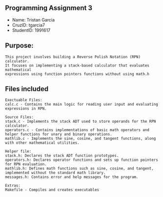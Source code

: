## Programming Assignment 3
* Name: Tristan Garcia
* CruzID: tgarcia7
* StudentID: 1991617

## Purpose:
    This project involves building a Reverse Polish Notation (RPN) calculator. 
    It focuses on implementing a stack-based calculator that evaluates mathematical 
    expressions using function pointers functions without using math.h

## Files included
    Exectuable Files:
    calc.c - Contains the main logic for reading user input and evaluating expressions in RPN.

    Source Files:
    stack.c - Implements the stack ADT used to store operands for the RPN calculator.
    operators.c - Contains implementations of basic math operators and helper functions for unary and binary operations.
    mathlib.c - Implements the sine, cosine, and tangent functions, along with other mathematical utilities.

    Helper file:
    stack.h: Declares the stack ADT function prototypes.
    operators.h: Declares operator functions and sets up function pointers for RPN evaluation.
    mathlib.h: Defines math functions such as sine, cosine, and tangent, implemented without the standard math library.
    messages.h: Contains error and help messages for the program.

    Extras:
    Makefile - Compiles and creates executables
